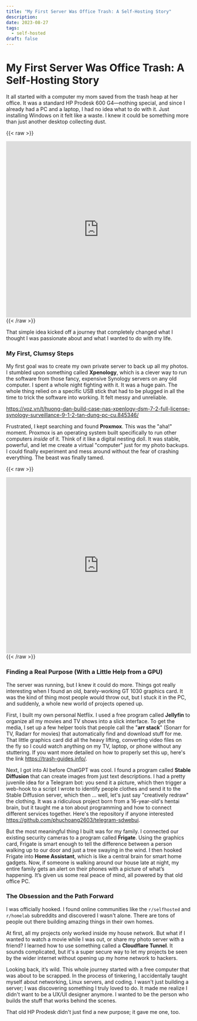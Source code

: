 ```yaml
---
title: "My First Server Was Office Trash: A Self-Hosting Story"
description: 
date: 2023-08-27
tags:
  - self-hosted
draft: false
---
```

# My First Server Was Office Trash: A Self-Hosting Story

It all started with a computer my mom saved from the trash heap at her office. It was a standard HP Prodesk 600 G4—nothing special, and since I already had a PC and a laptop, I had no idea what to do with it. Just installing Windows on it felt like a waste. I knew it could be something more than just another desktop collecting dust.

{{< raw >}}
  <div>
<iframe width="100%" height="480" src="https://www.youtube.com/embed/zPmqbtKwtgw?si=La05tRlsWPWOcpEO&amp;controls=0" title="YouTube video player" frameborder="0" allow="accelerometer; autoplay; clipboard-write; encrypted-media; gyroscope; picture-in-picture; web-share" referrerpolicy="strict-origin-when-cross-origin" allowfullscreen></iframe>
  </div>
{{< /raw >}}

That simple idea kicked off a journey that completely changed what I thought I was passionate about and what I wanted to do with my life.

### My First, Clumsy Steps

My first goal was to create my own private server to back up all my photos. I stumbled upon something called **Xpenology**, which is a clever way to run the software from those fancy, expensive Synology servers on any old computer. I spent a whole night fighting with it. It was a huge pain. The whole thing relied on a specific USB stick that had to be plugged in all the time to trick the software into working. It felt messy and unreliable.

https://voz.vn/t/huong-dan-build-case-nas-xpenlogy-dsm-7-2-full-license-synology-surveillance-9-1-2-tan-dung-pc-cu.845346/

Frustrated, I kept searching and found **Proxmox**. This was the "aha!" moment. Proxmox is an operating system built specifically to run other computers _inside_ of it. Think of it like a digital nesting doll. It was stable, powerful, and let me create a virtual "computer" just for my photo backups. I could finally experiment and mess around without the fear of crashing everything. The beast was finally tamed.

{{< raw >}}
  <div>
<iframe width="100%" height="480" src="https://www.youtube.com/embed/VOL-GLi8Qqw?si=-sOHnxX0t-z9jhFw&amp;controls=0" title="YouTube video player" frameborder="0" allow="accelerometer; autoplay; clipboard-write; encrypted-media; gyroscope; picture-in-picture; web-share" referrerpolicy="strict-origin-when-cross-origin" allowfullscreen></iframe>
  </div>
{{< /raw >}}

### Finding a Real Purpose (With a Little Help from a GPU)

The server was running, but I knew it could do more. Things got really interesting when I found an old, barely-working GT 1030 graphics card. It was the kind of thing most people would throw out, but I stuck it in the PC, and suddenly, a whole new world of projects opened up.

First, I built my own personal Netflix. I used a free program called **Jellyfin** to organize all my movies and TV shows into a slick interface. To get the media, I set up a few helper tools that people call the "**arr stack**" (Sonarr for TV, Radarr for movies) that automatically find and download stuff for me. That little graphics card did all the heavy lifting, converting video files on the fly so I could watch anything on my TV, laptop, or phone without any stuttering. If you want more detailed on how to properly set this up, here's the link https://trash-guides.info/. 

Next, I got into AI before ChatGPT was cool. I found a program called **Stable Diffusion** that can create images from just text descriptions. I had a pretty juvenile idea for a Telegram bot: you send it a picture, which then trigger a web-hook to a script I wrote to identify people clothes and send it to the Stable Diffusion server, which then ... well, let's just say "creatively redraw" the clothing. It was a ridiculous project born from a 16-year-old's hentai brain, but it taught me a ton about programming and how to connect different services together. Here's the repository if anyone interested https://github.com/phuchoang2603/telegram-sdwebui.

But the most meaningful thing I built was for my family. I connected our existing security cameras to a program called **Frigate**. Using the graphics card, Frigate is smart enough to tell the difference between a person walking up to our door and just a tree swaying in the wind. I then hooked Frigate into **Home Assistant**, which is like a central brain for smart home gadgets. Now, if someone is walking around our house late at night, my entire family gets an alert on their phones with a picture of what’s happening. It’s given us some real peace of mind, all powered by that old office PC.

### The Obsession and the Path Forward

I was officially hooked. I found online communities like the `r/selfhosted` and `r/homelab` subreddits and discovered I wasn't alone. There are tons of people out there building amazing things in their own homes.

At first, all my projects only worked inside my house network. But what if I wanted to watch a movie while I was out, or share my photo server with a friend? I learned how to use something called a **Cloudflare Tunnel**. It sounds complicated, but it's a super secure way to let my projects be seen by the wider internet without opening up my home network to hackers.

Looking back, it’s wild. This whole journey started with a free computer that was about to be scrapped. In the process of tinkering, I accidentally taught myself about networking, Linux servers, and coding. I wasn't just building a server; I was discovering something I truly loved to do. It made me realize I didn't want to be a UX/UI designer anymore. I wanted to be the person who builds the stuff that works behind the scenes.

That old HP Prodesk didn't just find a new purpose; it gave me one, too.